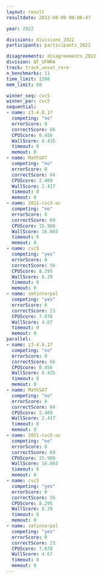 ```yaml
---
layout: result
resultdate: 2022-08-09 00:06:47

year: 2022

divisions: divisions_2022
participants: participants_2022

disagreements: disagreements_2022
division: QF_UFNRA
track: track_unsat_core
n_benchmarks: 11
time_limit: 1200
mem_limit: 60

winner_seq: cvc5
winner_par: cvc5
sequential:
- name: z3-4.8.17
  competing: "no"
  errorScore: 0
  correctScore: 66
  CPUScore: 0.456
  WallScore: 0.435
  timeout: 0
  memout: 0
- name: MathSAT
  competing: "no"
  errorScore: 0
  correctScore: 64
  CPUScore: 2.409
  WallScore: 2.417
  timeout: 0
  memout: 0
- name: 2021-cvc5-uc
  competing: "no"
  errorScore: 0
  correctScore: 60
  CPUScore: 15.988
  WallScore: 16.003
  timeout: 0
  memout: 0
- name: cvc5
  competing: "yes"
  errorScore: 0
  correctScore: 56
  CPUScore: 8.295
  WallScore: 8.29
  timeout: 0
  memout: 0
- name: smtinterpol
  competing: "yes"
  errorScore: 0
  correctScore: 23
  CPUScore: 7.078
  WallScore: 4.67
  timeout: 0
  memout: 0
parallel:
- name: z3-4.8.17
  competing: "no"
  errorScore: 0
  correctScore: 66
  CPUScore: 0.456
  WallScore: 0.435
  timeout: 0
  memout: 0
- name: MathSAT
  competing: "no"
  errorScore: 0
  correctScore: 64
  CPUScore: 2.409
  WallScore: 2.417
  timeout: 0
  memout: 0
- name: 2021-cvc5-uc
  competing: "no"
  errorScore: 0
  correctScore: 60
  CPUScore: 15.988
  WallScore: 16.003
  timeout: 0
  memout: 0
- name: cvc5
  competing: "yes"
  errorScore: 0
  correctScore: 56
  CPUScore: 8.295
  WallScore: 8.29
  timeout: 0
  memout: 0
- name: smtinterpol
  competing: "yes"
  errorScore: 0
  correctScore: 23
  CPUScore: 7.078
  WallScore: 4.67
  timeout: 0
  memout: 0
---
```


